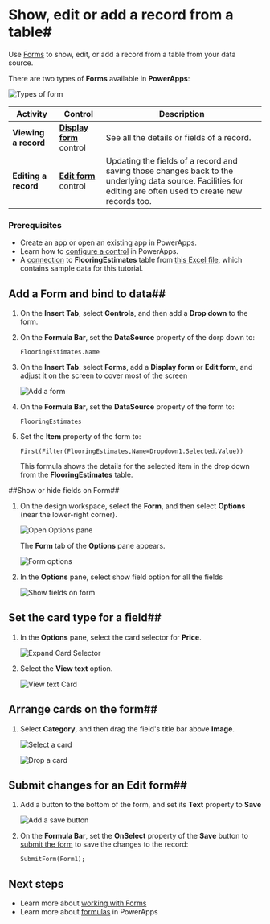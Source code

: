 <properties
    pageTitle="Show, edit or add a record from a table | Microsoft PowerApps"
    description="Use Forms to show, edit, or add a record from a table from your data source."
    services=""
    suite="powerapps"
    documentationCenter="na"
    authors="sarafankit"
    manager="erikre"
    editor=""
    tags=""/>
<tags
    ms.service="powerapps"
    ms.devlang="na"
    ms.topic="article"
    ms.tgt_pltfrm="na"
    ms.workload="na"
    ms.date="04/13/2016"
    ms.author="ankitsar"/>

# Show, edit or add a record from a table#

Use [Forms](./controls/control-form-detail.md) to show, edit, or add a record from a table from your data source.

There are two types of **Forms** available in **PowerApps**:

![Types of form](./media/add-form/form-types.png)

| Activity | Control | Description |
|---------|------------|---------|
| **Viewing a record** | **[Display form](controls/control-form-detail.md)** control | See all the details or fields of a record.|
| **Editing a record** | **[Edit form](controls/control-form-detail.md)** control | Updating the fields of a record and saving those changes back to the underlying data source.  Facilities for editing are often used to create new records too. |

### Prerequisites

- Create an app or open an existing app in PowerApps.
- Learn how to [configure a control](./add-configure-controls.md) in PowerApps.
- A [connection](./add-data-connection.md) to **FlooringEstimates** table from [this Excel file](https://az787822.vo.msecnd.net/documentation/get-started-from-data/FlooringEstimates.xlsx), which contains sample data for this tutorial. 

## Add a Form and bind to data##

1. On the **Insert Tab**, select **Controls**, and then add a **Drop down** to the form.

1. On the **Formula Bar**, set the **DataSource** property of the dorp down to:

	```
	FlooringEstimates.Name
	``` 

1. On the **Insert Tab**. select **Forms**, add a **Display form** or **Edit form**, and adjust it on the screen to cover most of the screen

    ![Add a form](./media/add-form/add-a-form.png)

1.  On the **Formula Bar**, set the **DataSource** property of the form to:

	```
	FlooringEstimates
	```
1. Set the **Item** property of the form to:
	```
	First(Filter(FlooringEstimates,Name=Dropdown1.Selected.Value))
	```
    This formula shows the details for the selected item in the drop down from the **FlooringEstimates** table.

##Show or hide fields on Form##

1. On the design workspace, select the **Form**, and then select **Options** (near the lower-right corner).

	![Open Options pane](./media/add-form/open-options.png)

	The **Form** tab of the **Options** pane appears.
    
    ![Form options](./media/add-form/form-options.png)
    
1. In the **Options** pane, select show field option for all the fields 
	
	![Show fields on form](./media/add-form/show-fields.png)

## Set the card type for a field##
1. In the **Options** pane, select the card selector for **Price**.

    ![Expand Card Selector](./media/add-form/card-selector.png)

1. Select the **View text** option.

    ![View text Card](./media/add-form/select-text-card.png)

## Arrange cards on the form##
1. Select **Category**, and then drag the field's title bar above **Image**.

    ![Select a card](./media/add-form/select-card.png)

    ![Drop a card](./media/add-form/card-on-top.png)

## Submit changes for an Edit form##
1. Add a button to the bottom of the form, and set its **Text** property to **Save**

	![Add a save button](./media/add-form/add-a-save-button.png)  

1.  On the **Formula Bar**, set the **OnSelect** property of the **Save** button to [submit the form](./functions/function-form.md") to save the changes to the record:

	```
	SubmitForm(Form1);
	``` 
    
## Next steps ##
- Learn more about [working with Forms](./working-with-forms.md)
- Learn more about [formulas](./working-with-formulas.md) in PowerApps